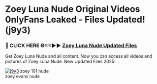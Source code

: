# Zoey Luna Nude Original Videos 0nlyFans Leaked - Files Updated! (j9y3)

<h3>🔴 CLICK HERE 🌐==►► <a href="https://tinyurl.com/yrmya6cz" rel="nofollow">Zoey Luna Nude Updated Files</a></h3>

Get Zoey Luna Nude and all content. Now you can access all videos and pictures of Zoey Luna Nude. New Updated Files 2025!

[![j9y3](https://i.imgur.com/FMdXYCs.gif)](https://tinyurl.com/yrmya6cz)
zoey 101 nude<br>
zoey evans nude